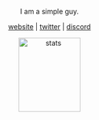 <p align="center">I am a simple guy.</p>
<p align="center">
  <a href="https://eggsy.xyz" target="_blank">website</a>
  |
  <a href="https://twitter.com/eggsydev" target="_blank">twitter</a>
  |
  <a href="https://discord.eggsy.xyz" target="_blank">discord</a>
</p>

<p align="center">
  <img src="https://github-readme-stats.vercel.app/api?username=eggsydev&count_private=true&show_icons=true&theme=dark&hide_border=true" width="50%" height="150px" alt="stats" />
</p>
